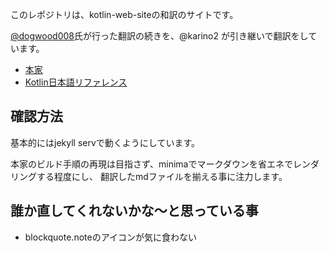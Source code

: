 このレポジトリは、kotlin-web-siteの和訳のサイトです。

[@dogwood008](https://github.com/dogwood008)氏が行った翻訳の続きを、@karino2 が引き継いで翻訳をしています。

- [本家](https://github.com/JetBrains/kotlin-web-site/)
- [Kotlin日本語リファレンス](https://karino2.github.io/kotlin-web-site-ja/)

## 確認方法

基本的にはjekyll servで動くようにしています。

本家のビルド手順の再現は目指さず、minimaでマークダウンを省エネでレンダリングする程度にし、
翻訳したmdファイルを揃える事に注力します。

## 誰か直してくれないかな〜と思っている事

- blockquote.noteのアイコンが気に食わない
